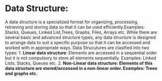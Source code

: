 <h1>Data Structure:</h1> A data structure is a specialized format for organizing, processing, retrieving and storing data so that it can be used efficiently.Examples: Stacks, Queues, Linked List,Trees, Graphs, Files, Arrays etc.
While there are several basic and advanced structure types, any data structure is designed to arrange data to suit a specific purpose so that it can be accessed and worked with in appropriate ways.
Data Strucutures are clasified into two types:
  1. <b> Linear data structure</b>: Elements are accessed in a sequential order but it is not compulsory to store all elements sequentially. Examples: Linked Lists, Stacks, Queues etc.
  2. <b> Non-Linear data structure: Elements of this data structure are stored/accessed in a non-linear order. Examples: Trees and graphs etc.
